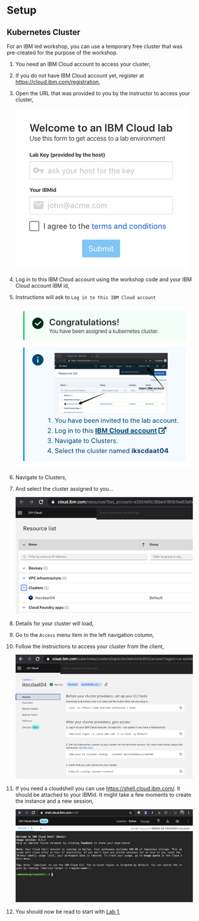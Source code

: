 # Setup


## Kubernetes Cluster

For an IBM led workshop, you can use a temporary free cluster that was pre-created for the purpose of the workshop.

1. You need an IBM Cloud account to access your cluster,
1. If you do not have IBM Cloud account yet, register at https://cloud.ibm.com/registration, 
1. Open the URL that was provided to you by the instructor to access your cluster,

	![Welcome to IBM Cloud](../images/welcome-to-ibm-cloud.png)

1. Log in to this IBM Cloud account using the workshop code and your IBM Cloud account IBM id,
1. Instructions will ask to `Log in to this IBM Cloud account`

	![Congratulations, You have been assigned a kubernetes cluster](../images/congratulations.png)

1. Navigate to Clusters,
1. And select the cluster assigned to you... 

	![Clusters](../images/clusters-clustername.png)

1. Details for your cluster will load,
1. Go to the `Access` menu item in the left navigation column,
1. Follow the instructions to access your cluster from the client,

	![Cluster Access](../images/cluster-access.png)

2. If you need a cloudshell you can use https://shell.cloud.ibm.com/. It should be attached to your IBMid. It might take a few moments to create the instance and a new session,

	![Cloud Shell](../images/cloud-shell.png)

1. You should now be read to start with [Lab 1](../lab-01/README.md),

<!-- 
## Red Hat OpenShift Kubernetes Service (ROKS)

TBD

## Try OpenShift Trial

### Install the oc cli

```
$ brew install openshift-cli
```

### Create an OpenShift Trial Cluster

Go to http://manage.openshift.com/,

![Login with Red Hat](../images/login-with-redhat.png)

Login to Red Hat account,

![Login to Red Hat account](../images/login-to-redhat-account.png)

Enter your password and login,
Create a new OpenShift `OCP4` cluster,

Once your `OCP4` cluster is ready, click the `Open Web Console` button,

![Open Web Console](../images/open-web-console.png)

In the top right, click the drop down of your profile,
Click the `Copy Login Command` link,


## Play with K8s

Go to https://labs.play-with-k8s.com/

You can bootstrap a cluster as follows:

1. Initializes cluster master node:

	```
	kubeadm init --apiserver-advertise-address $(hostname -i)
	```

1. Initialize cluster networking:

	```
	kubectl apply -n kube-system -f "https://cloud.weave.works/k8s/net?k8s-version=$(kubectl version | base64 |tr -d '\n')"
	```

1. (Optional) Create an nginx deployment:

	```
	kubectl apply -f https://raw.githubusercontent.com/kubernetes/website/master/content/en/examples/application/nginx-app.yaml
	```

1. Get Pods

	```
	$ kubectl get pods
	```
-->